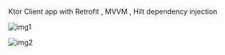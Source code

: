 Ktor Client app with Retrofit , MVVM , Hilt dependency injection

![img1](https://github.com/HusseinKamal/Ktor-client-app/assets/29864161/c7e9fe70-07df-4959-932d-2c4b466f496e)

![img2](https://github.com/HusseinKamal/Ktor-client-app/assets/29864161/02286aed-df47-4930-95be-81b975addb0f)
